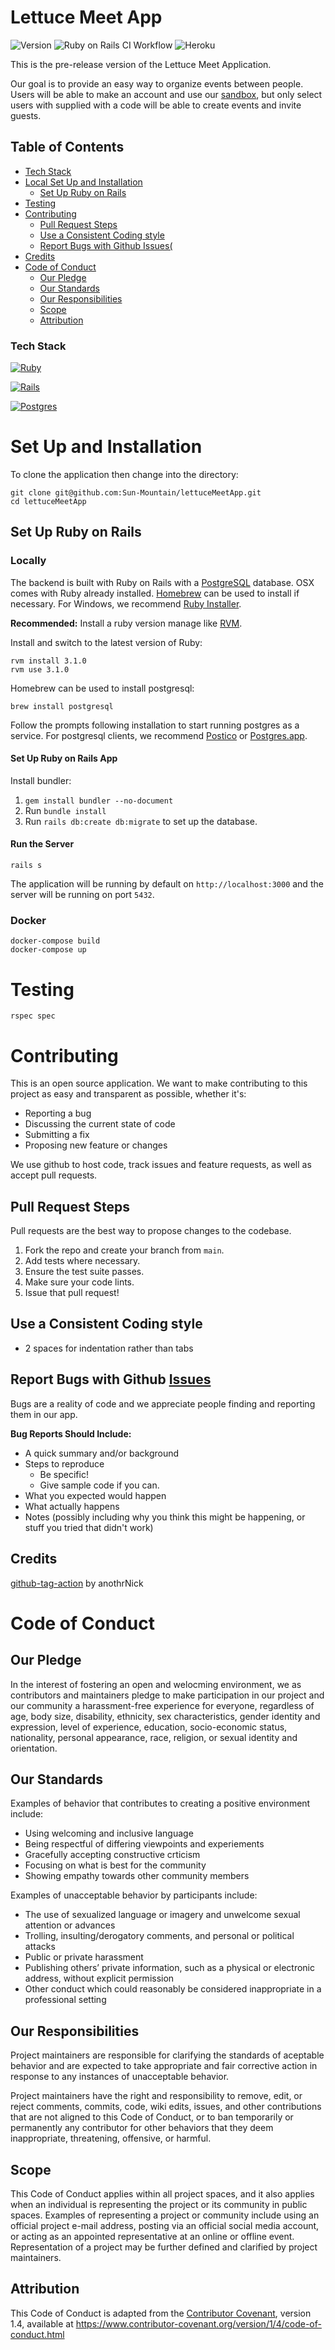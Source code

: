 # Lettuce Meet App 
![Version][Version.js] ![Ruby on Rails CI Workflow](https://github.com/Sun-Mountain/lettuceMeetApp/actions/workflows/rubyonrails.yml/badge.svg) ![Heroku](https://pyheroku-badge.herokuapp.com/?app=lettuce-meet-app&style=flat)

This is the pre-release version of the Lettuce Meet Application.

Our goal is to provide an easy way to organize events between people. Users will be able to make an account and use our [sandbox](https://lettucemeet.app), but only select users with supplied with a code will be able to create events and invite guests.

## Table of Contents

- [Tech Stack](#tech-stack)
- [Local Set Up and Installation](#local-set-up-and-installation)
  * [Set Up Ruby on Rails](#set-up-ruby-on-rails)
- [Testing](#testing)
- [Contributing](#contributing)
  * [Pull Request Steps](#pull-request-steps)
  * [Use a Consistent Coding style](#use-a-consistent-coding-style)
  * [Report Bugs with Github Issues(](#report-bugs-with-github--issues)
- [Credits](#credits)
- [Code of Conduct](#code-of-conduct)
  * [Our Pledge](#our-pledge)
  * [Our Standards](#our-standards)
  * [Our Responsibilities](#our-responsibilities)
  * [Scope](#scope)
  * [Attribution](#attribution)

### Tech Stack
[![Ruby][Ruby.js]][Ruby-url]

[![Rails][Rails.js]][Rails-url]

[![Postgres][Postgres.js]][Postgres-url]

# Set Up and Installation
To clone the application then change into the directory:

```
git clone git@github.com:Sun-Mountain/lettuceMeetApp.git
cd lettuceMeetApp
```

## Set Up Ruby on Rails

### Locally

The backend is built with Ruby on Rails with a [PostgreSQL](Postgres-url) database. OSX comes with Ruby already installed. [Homebrew](https://brew.sh/) can be used to install if necessary. For Windows, we recommend [Ruby Installer](https://rubyinstaller.org/).

**Recommended:** Install a ruby version manage like [RVM](https://rvm.io/).

Install and switch to the latest version of Ruby:

```
rvm install 3.1.0
rvm use 3.1.0
```

Homebrew can be used to install postgresql:

```
brew install postgresql
```

Follow the prompts following installation to start running postgres as a service. For postgresql clients, we recommend [Postico](https://eggerapps.at/postico/) or [Postgres.app](https://postgresapp.com/downloads.html).

#### Set Up Ruby on Rails App
Install bundler:

1. `gem install bundler --no-document`
2. Run `bundle install`
3. Run `rails db:create db:migrate` to set up the database.

#### Run the Server

```
rails s
```

The application will be running by default on `http://localhost:3000` and the server will be running on port `5432`.

### Docker

```
docker-compose build
docker-compose up
```

# Testing

`rspec spec`

# Contributing

This is an open source application. We want to make contributing to this project as easy and transparent as possible, whether it's:

* Reporting a bug
* Discussing the current state of code
* Submitting a fix
* Proposing new feature or changes

We use github to host code, track issues and feature requests, as well as accept pull requests.

## Pull Request Steps

Pull requests are the best way to propose changes to the codebase.

1. Fork the repo and create your branch from `main`.
2. Add tests where necessary.
3. Ensure the test suite passes.
4. Make sure your code lints.
5. Issue that pull request!

## Use a Consistent Coding style

* 2 spaces for indentation rather than tabs

## Report Bugs with Github [Issues](https://github.com/Sun-Mountain/lettuceMeetApp/issues)

Bugs are a reality of code and we appreciate people finding and reporting them in our app.

**Bug Reports Should Include:**

- A quick summary and/or background
- Steps to reproduce
  - Be specific!
  - Give sample code if you can.
- What you expected would happen
- What actually happens
- Notes (possibly including why you think this might be happening, or stuff you tried that didn't work)

## Credits
[github-tag-action](https://github.com/anothrNick/github-tag-action) by anothrNick

# Code of Conduct

## Our Pledge

In the interest of fostering an open and welocming environment, we as contributors and maintainers pledge to make participation in our project and our community a harassment-free experience for everyone, regardless of age, body size, disability, ethnicity, sex characteristics, gender identity and expression, level of experience, education, socio-economic status, nationality, personal appearance, race, religion, or sexual identity and orientation.

## Our Standards

Examples of behavior that contributes to creating a positive environment include:

* Using welcoming and inclusive language
* Being respectful of differing viewpoints and experiements
* Gracefully accepting constructive crticism
* Focusing on what is best for the community
* Showing empathy towards other community members

Examples of unacceptable behavior by participants include:

* The use of sexualized language or imagery and unwelcome sexual attention or advances
* Trolling, insulting/derogatory comments, and personal or political attacks
* Public or private harassment
* Publishing others’ private information, such as a physical or electronic address, without explicit permission
* Other conduct which could reasonably be considered inappropriate in a professional setting

## Our Responsibilities

Project maintainers are responsible for clarifying the standards of aceptable behavior and are expected to take appropriate and fair corrective action in response to any instances of unacceptable behavior.

Project maintainers have the right and responsibility to remove, edit, or reject comments, commits, code, wiki edits, issues, and other contributions that are not aligned to this Code of Conduct, or to ban temporarily or permanently any contributor for other behaviors that they deem inappropriate, threatening, offensive, or harmful.

## Scope

This Code of Conduct applies within all project spaces, and it also applies when an individual is representing the project or its community in public spaces. Examples of representing a project or community include using an official project e-mail address, posting via an official social media account, or acting as an appointed representative at an online or offline event. Representation of a project may be further defined and clarified by project maintainers.

## Attribution

This Code of Conduct is adapted from the [Contributor Covenant](http://contributor-covenant.org/), version 1.4, available at https://www.contributor-covenant.org/version/1/4/code-of-conduct.html

<!-- MARKDOWN LINKS & IMAGES -->
[Version.js]: https://img.shields.io/github/v/release/sun-mountain/lettucemeetapp?include_prereleases
[Vue.js]: https://img.shields.io/badge/Vue.js-35495E?style=for-the-badge&logo=vuedotjs&logoColor=4FC08D
[Vue-url]: https://vuejs.org/
[Ruby.js]: https://img.shields.io/badge/ruby-%23CC342D.svg?style=for-the-badge&logo=ruby&logoColor=white
[Ruby-url]: https://www.ruby-lang.org/en/
[Rails.js]: https://img.shields.io/badge/rails-%23CC0000.svg?style=for-the-badge&logo=ruby-on-rails&logoColor=white
[Rails-url]: https://rubyonrails.org/
[Postgres.js]: https://img.shields.io/badge/postgres-%23316192.svg?style=for-the-badge&logo=postgresql&logoColor=white
[Postgres-url]: https://www.postgresql.org/
